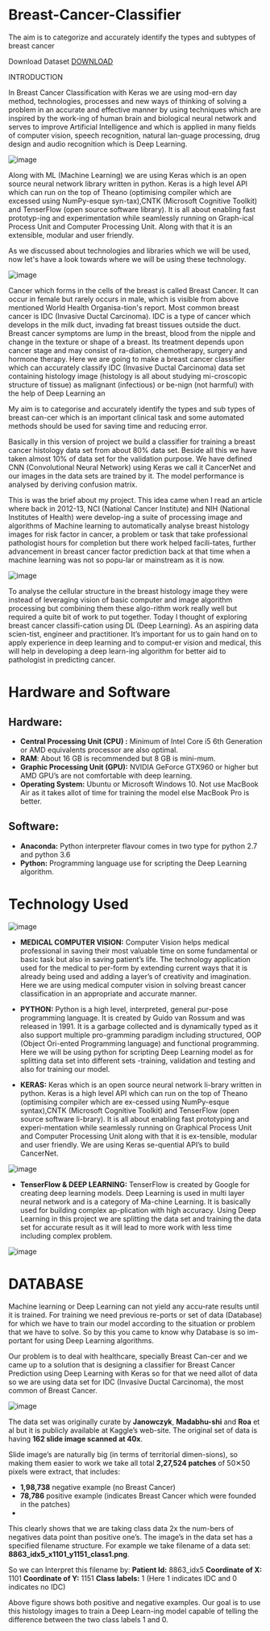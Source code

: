 # Breast-Cancer-Classifier
The aim is to categorize and accurately identify the types and subtypes of breast cancer

Download Dataset [DOWNLOAD](https://www.kaggle.com/paultimothymooney/breast-histopathology-images/download)

INTRODUCTION

In Breast Cancer Classification with Keras we are using mod-ern day method, technologies, processes and new ways of thinking of solving a problem in an accurate and effective manner by using techniques which are inspired by the work-ing of human brain and biological neural network and serves to improve Artificial Intelligence and which is applied in many fields of computer vision, speech recognition, natural lan-guage processing, drug design and audio recognition which is Deep Learning.

![image](https://user-images.githubusercontent.com/63160825/157168132-4bd22dbe-17e6-4209-9a9a-50d61097da25.png)

Along with ML (Machine Learning) we are using Keras which is an open source neural network library written in python. Keras is a high level API which can run on the top of Theano (optimising compiler which are excessed using NumPy-esque syn-tax),CNTK (Microsoft Cognitive Toolkit) and TenserFlow (open source software library). It is all about enabling fast prototyp-ing and experimentation while seamlessly running on Graph-ical Process Unit and Computer Processing Unit. Along with that it is an extensible, modular and user friendly.

As we discussed about technologies and libraries which we will be used, now let's have a look towards where we will be using these technology.

![image](https://user-images.githubusercontent.com/63160825/157168235-ccd62924-45f8-4952-a68b-27b44fa42755.png)

Cancer which forms in the cells of the breast is called Breast Cancer. It can occur in female but rarely occurs in male, which is visible from above mentioned World Health Organisa-tion's report. Most common breast cancer is IDC (Invasive Ductal Carcinoma). IDC is a type of cancer which develops in the milk duct, invading fat breast tissues outside the duct. Breast cancer symptoms are lump in the breast, blood from the nipple and change in the texture or shape of a breast. Its treatment depends upon cancer stage and may consist of ra-diation, chemotherapy, surgery and hormone therapy. Here we are going to make a breast cancer classifier which can accurately classify IDC (Invasive Ductal Carcinoma) data set containing histology image (histology is all about studying mi-croscopic structure of tissue) as malignant (infectious) or be-nign (not harmful) with the help of Deep Learning an

My aim is to categorise and accurately identify the types and sub types of breast can-cer which is an important clinical task and some automated methods should be used for saving time and reducing error.

Basically in this version of project we build a classifier for training a breast cancer histology data set from about 80% data set. Beside all this we have taken almost 10% of data set for the validation purpose. We have defined CNN (Convolutional Neural Network) using Keras we call it CancerNet and our images in the data sets are trained by it. The model performance is analysed by deriving confusion matrix.

This is was the brief about my project. This idea came when I read an article where back in 2012-13, NCI (National Cancer Institute) and NIH (National Institutes of Health) were develop-ing a suite of processing image and algorithms of Machine learning to automatically analyse breast histology images for risk factor in cancer, a problem or task that take professional pathologist hours for completion but there work helped facili-tates, further advancement in breast cancer factor prediction back at that time  when a machine learning was not so popu-lar or mainstream as it is now. 

![image](https://user-images.githubusercontent.com/63160825/157168588-72848dc5-693c-46f8-9cdc-a904406a47fe.png)

To analyse the cellular structure in the breast histology image they were instead of leveraging vision of basic computer and image algorithm processing but combining them these algo-rithm work really well but required a quite bit of work to put together. Today I thought of exploring breast cancer classifi-cation using DL (Deep Learning). As an aspiring data scien-tist, engineer and practitioner. It’s important for us to gain hand on to apply experience in deep learning and to comput-er vision and medical, this will help in developing a deep learn-ing algorithm for better aid to pathologist in predicting cancer. 

# Hardware and Software

## Hardware:
-	**Central Processing Unit (CPU) :** Minimum of Intel Core i5 6th Generation or AMD equivalents processor are also optimal.
-	**RAM**: About 16 GB is recommended but 8 GB is mini-mum.
-	**Graphic Processing Unit (GPU):** NVIDIA GeForce GTX960 or higher but AMD GPU’s are not comfortable with deep learning.
- **Operating System:**  Ubuntu or Microsoft Windows 10. Not use MacBook Air as it takes allot of time for training the model else MacBook Pro is better.

## Software:
-	**Anaconda:** Python interpreter flavour comes in two type  for python 2.7 and python 3.6
-	**Python:** Programming language use for scripting the Deep Learning algorithm.

# Technology Used

![image](https://user-images.githubusercontent.com/63160825/157168734-fde54534-f2c4-4f21-9b6d-d1a01fcfd173.png)

-	**MEDICAL COMPUTER VISION:** Computer Vision helps medical professional in saving their most valuable time on some fundamental or basic task but also in saving patient’s life. The technology application used for the medical to per-form by extending current ways that it is already being used and adding a layer’s of creativity and imagination. Here we are using medical computer vision in solving breast cancer classification in an appropriate and accurate manner.

-	**PYTHON:** Python is a high level, interpreted, general pur-pose programming language. It is created by Guido van Rossum and was released in 1991. It is a garbage collected and is dynamically typed as it also support multiple pro-gramming paradigm including structured, OOP (Object Ori-ented Programming language) and functional programming. Here we will be using python for scripting Deep Learning model as for splitting data set into different sets -training, validation and testing and also for training our model.

-	**KERAS:** Keras which is an open source neural network li-brary written in python. Keras is a high level API which can run on the top of Theano (optimising compiler which are ex-cessed using NumPy-esque syntax),CNTK (Microsoft Cognitive Toolkit) and TenserFlow (open source software li-brary). It is all about enabling fast prototyping and experi-mentation while seamlessly running on Graphical Process Unit and Computer Processing Unit along with that it is ex-tensible, modular and user friendly. We are using Keras se-quential API’s to build CancerNet.  

![image](https://user-images.githubusercontent.com/63160825/157168803-2e67deef-fbf9-47e0-89f4-0804ce557f61.png)


-	**TenserFlow & DEEP LEARNING:** TenserFlow is created by Google for creating deep learning models. Deep Learning is used in multi layer neural network and is a category of Ma-chine Learning. It is basically used for building complex ap-plication with high accuracy. Using Deep Learning in this project we are splitting the data set and training the data set for accurate result as it will lead  to more work with less time including complex problem.

![image](https://user-images.githubusercontent.com/63160825/157168818-175a5f67-c048-430f-8627-0125ecc20424.png)

# DATABASE

Machine learning or Deep Learning can not yield any accu-rate results until it is trained. For training we need previous re-ports or set of data (Database) for which we have to train our model according to the situation or problem that we have to solve. So by this you came to know why Database is so im-portant for using Deep Learning algorithms.

Our problem is to deal with healthcare, specially Breast Can-cer and we came up to a solution that is designing a classifier for Breast Cancer Prediction using Deep Learning with Keras so for that we need allot of data so we are using data set for IDC (Invasive Ductal Carcinoma), the most common of Breast Cancer.

![image](https://user-images.githubusercontent.com/63160825/157169289-6eb360d8-6b6d-48f0-a670-0b9359fdf903.png)

The data set was originally curate by **Janowczyk**, **Madabhu-shi** and **Roa** et al but it is publicly available at Kaggle’s web-site. The original set of data is having **162 slide image scanned at 40x**.

Slide image’s are naturally big (in terms of territorial dimen-sions), so making them easier to work we take all total **2,27,524 patches** of 50✕50 pixels were extract, that includes:
- **1,98,738** negative example (no Breast Cancer)
- **78,786** positive example (indicates Breast Cancer which were founded in the patches)
- 
This clearly shows that we are taking class data 2x the num-bers of negatives data point than positive one’s. The image’s in the data set has a specified filename structure.
For example we take filename of a data set: **8863_idx5_x1101_y1151_class1.png**.

So we can Interpret this filename by:
**Patient Id:** 8863_idx5
**Coordinate of X:** 1101
**Coordinate of Y:** 1151
**Class labels:** 1 (Here 1 indicates IDC and 0 indicates no IDC)  

Above figure shows both positive and negative examples.
Our goal is to use this histology images to train a Deep Learn-ing model capable of telling the difference between the two class labels 1 and 0.



